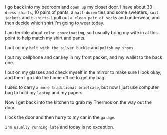 I go back into my bedroom and `open up` my closet door. I have about 30 `dress shirts`, 10 pairs of pants, a `half-dozen` ties and some sweaters, `suit jackets` and `t-shirts`. I pull out `a clean pair of socks` and underwear, and then decide which shirt I'm going to wear today. 

I am terrible about `color coordinating`, so I usually bring my wife in at this point to help match my shirt and pants. 

I put on my `belt with the silver buckle` and `polish my shoes`.

I put my cellphone and car key in my front packet, and my wallet to the back one.

I put on my glasses and check myself in the mirror to make sure I look okay, and then I go into the home office to get my bag.

I used to carry `a more traditional briefcase`, but now I just use computer bag to hold my `laptop` and my papers.

Now I get back into the kitchen to grab my Thermos on the way out the door.

I lock the door and then hurry to my car in the `garage`.

`I'm usually running late` and today is no exception.
